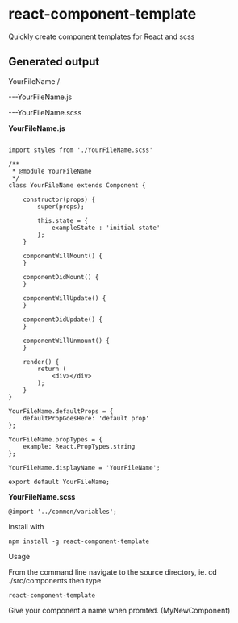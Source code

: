 # react-component-template
Quickly create component templates for React and scss

## Generated output
YourFileName /

---YourFileName.js

---YourFileName.scss


**YourFileName.js**

```import React, { Component } from 'react'

import styles from './YourFileName.scss'

/**
 * @module YourFileName
 */
class YourFileName extends Component {

    constructor(props) {
        super(props);

        this.state = {
            exampleState : 'initial state'
        };
    }

    componentWillMount() {
    }

    componentDidMount() {
    }

    componentWillUpdate() {
    }

    componentDidUpdate() {
    }

    componentWillUnmount() {
    }

    render() {
        return (
            <div></div>
        );
    }
}

YourFileName.defaultProps = {
    defaultPropGoesHere: 'default prop'
};

YourFileName.propTypes = {
    example: React.PropTypes.string
};

YourFileName.displayName = 'YourFileName';

export default YourFileName;
```

**YourFileName.scss**

```
@import '../common/variables';
```


Install with

```
npm install -g react-component-template
```

Usage

From the command line navigate to the source directory, ie. cd ./src/components
then type

```
react-component-template
```

Give your component a name when promted. (MyNewComponent)

